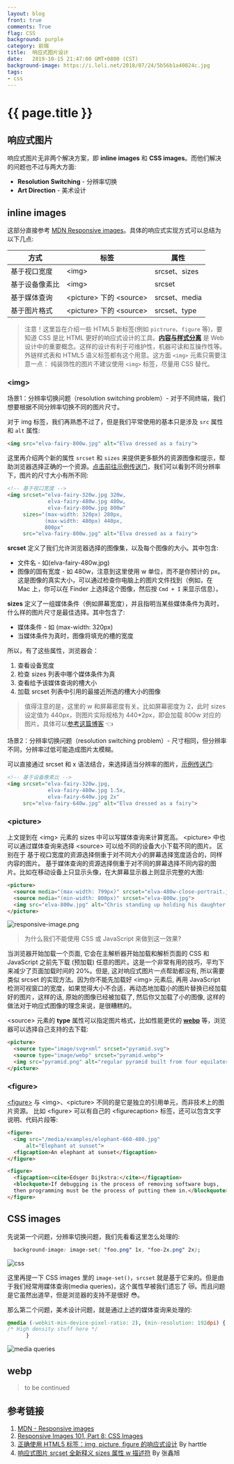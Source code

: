 ```yaml
---
layout: blog
front: true
comments: True
flag: CSS
background: purple
category: 前端
title:  响应式图片设计
date:   2019-10-15 21:47:00 GMT+0800 (CST)
background-image: https://i.loli.net/2018/07/24/5b56b1a40824c.jpg
tags:
- css
---
```

# {{ page.title }}

## 响应式图片

响应式图片无非两个解决方案，即 **inline images** 和 **CSS images**。而他们解决的问题也不过与两大方面:

* **Resolution Switching** - 分辨率切换
* **Art Direction** - 美术设计

## inline images

这部分直接参考 [MDN Responsive images](https://developer.mozilla.org/zh-CN/docs/Learn/HTML/Multimedia_and_embedding/Responsive_images)。具体的响应式实现方式可以总结为以下几点:

| 方式        |   标签   |  属性  |
| ------------ | ------- | ------ |
| 基于视口宽度 | \<img\> | srcset、sizes |
| 基于设备像素比 | \<img\> | srcset |
| 基于媒体查询 | \<picture\> 下的 \<source\> | srcset、media |
| 基于图片格式 | \<picture\> 下的 \<source\> | srcset、type |

> 注意！这里旨在介绍一些 HTML5 新标签(例如 `pictrure`、`figure` 等)，要知道 CSS 是比 HTML 更好的响应式设计的工具。[**内容与样式分离**](https://en.wikipedia.org/wiki/Separation_of_content_and_presentation) 是 Web 设计中的重要概念。这样的设计有利于可维护性，机器可读和互操作性等。 外链样式表和 HTML5 语义标签都有这个用意。这方面 `<img>` 元素只需要注意一点： 纯装饰性的图片不建议使用 `<img>` 标签，尽量用 CSS 替代。

### \<img\>

场景1：分辨率切换问题（resolution switching problem）- 对于不同终端，我们想要根据不同分辨率切换不同的图片尺寸。

对于 img 标签，我们再熟悉不过了，但是我们平常使用的基本只是涉及 `src` 属性和 `alt` 属性:

```HTML
<img src="elva-fairy-800w.jpg" alt="Elva dressed as a fairy">
```

这里再介绍两个新的属性 `srcset` 和 `sizes` 来提供更多额外的资源图像和提示，帮助浏览器选择正确的一个资源。[点击前往示例传送门](https://mdn.github.io/learning-area/html/multimedia-and-embedding/responsive-images/responsive.html)，我们可以看到不同分辨率下，图片的尺寸大小有所不同:

```HTML
<!-- 基于视口宽度 -->
<img srcset="elva-fairy-320w.jpg 320w,
             elva-fairy-480w.jpg 480w,
             elva-fairy-800w.jpg 800w"
     sizes="(max-width: 320px) 280px,
            (max-width: 480px) 440px,
            800px"
     src="elva-fairy-800w.jpg" alt="Elva dressed as a fairy">
```

**srcset** 定义了我们允许浏览器选择的图像集，以及每个图像的大小。其中包含:

* 文件名 - 如(elva-fairy-480w.jpg)
* 图像的固有宽度 - 如 480w，注意到这里使用 w 单位，而不是你预计的 px。这是图像的真实大小，可以通过检查你电脑上的图片文件找到（例如，在 Mac 上，你可以在 Finder 上选择这个图像，然后按 `Cmd + I` 来显示信息）。

**sizes** 定义了一组媒体条件（例如屏幕宽度），并且指明当某些媒体条件为真时，什么样的图片尺寸是最佳选择。其中包含了:

* 媒体条件 - 如 (max-width: 320px)
* 当媒体条件为真时，图像将填充的槽的宽度

所以，有了这些属性，浏览器会：

1. 查看设备宽度
2. 检查 sizes 列表中哪个媒体条件为真
3. 查看给予该媒体查询的槽大小
4. 加载 srcset 列表中引用的最接近所选的槽大小的图像

> 值得注意的是，这里的 w 和屏幕密度有关。比如屏幕密度为 2，此时 sizes 设定值为 440px，则图片实际规格为 440*2px，即会加载 800w 对应的图片。具体可以[参考这篇博客](https://www.zhangxinxu.com/wordpress/2014/10/responsive-images-srcset-size-w-descriptor/) 👈

场景2：分辨率切换问题（resolution switching problem）- 尺寸相同，但分辨率不同，分辨率过低可能造成图片太模糊。

可以直接通过 srcset 和 x 语法结合，来选择适当分辨率的图片，[示例传送门](https://mdn.github.io/learning-area/html/multimedia-and-embedding/responsive-images/srcset-resolutions.html):

```HTML
<!-- 基于设备像素比 -->
<img srcset="elva-fairy-320w.jpg,
             elva-fairy-480w.jpg 1.5x,
             elva-fairy-640w.jpg 2x"
     src="elva-fairy-640w.jpg" alt="Elva dressed as a fairy">
```

### \<picture\>

上文提到在 \<img\> 元素的 sizes 中可以写媒体查询来计算宽高。 \<picture\> 中也可以通过媒体查询来选择 \<source\> 可以给不同的设备大小下载不同的图片。 区别在于 基于视口宽度的资源选择侧重于对不同大小的屏幕选择宽度适合的，同样内容的图片。 基于媒体查询的资源选择侧重于对不同的屏幕选择不同内容的图片。比如在移动设备上只显示头像，在大屏幕显示器上则显示完整的大图:

```HTML
<picture>
  <source media="(max-width: 799px)" srcset="elva-480w-close-portrait.jpg">
  <source media="(min-width: 800px)" srcset="elva-800w.jpg">
  <img src="elva-800w.jpg" alt="Chris standing up holding his daughter Elva">
</picture>
```

![responsive-image.png](https://i.loli.net/2019/10/15/fTHFj1hniS2OZAY.png)

> 为什么我们不能使用 CSS 或 JavaScript 来做到这一效果?

当浏览器开始加载一个页面, 它会在主解析器开始加载和解析页面的 CSS 和 JavaScript 之前先下载 (预加载) 任意的图片。这是一个非常有用的技巧，平均下来减少了页面加载时间的 20%。但是, 这对响应式图片一点帮助都没有, 所以需要类似 srcset 的实现方法。因为你不能先加载好 \<img\> 元素后, 再用 JavaScript 检测可视窗口的宽度，如果觉得大小不合适，再动态地加载小的图片替换已经加载好的图片，这样的话, 原始的图像已经被加载了, 然后你又加载了小的图像, 这样的做法对于响应式图像的理念来说，是很糟糕的。

\<source\> 元素的 **type** 属性可以指定图片格式，比如性能更优的 [**webp**](#webp) 等，浏览器可以选择自己支持的去下载:

```HTML
<picture>
  <source type="image/svg+xml" srcset="pyramid.svg">
  <source type="image/webp" srcset="pyramid.webp">
  <img src="pyramid.png" alt="regular pyramid built from four equilateral triangles">
</picture>
```

### \<figure\>

[\<figure\>](https://developer.mozilla.org/en-US/docs/Web/HTML/Element/figure) 与 \<img\>、\<picture\> 不同的是它是独立的引用单元，而非技术上的图片资源。 比如 \<figure\> 可以有自己的 \<figurecaption\> 标签，还可以包含文字说明、代码片段等:

```HTML
<figure>
  <img src="/media/examples/elephant-660-480.jpg"
      alt="Elephant at sunset">
  <figcaption>An elephant at sunset</figcaption>
</figure>

<figure>
  <figcaption><cite>Edsger Dijkstra:</cite></figcaption>
  <blockquote>If debugging is the process of removing software bugs,
  then programming must be the process of putting them in.</blockquote>
</figure>
```

## CSS images

先说第一个问题，分辨率切换问题，我们先看看这里怎么处理的:

```CSS
￼￼background-image: image-set( "foo.png" 1x, "foo-2x.png" 2x);
```

![css](https://29comwzoq712ml5vj5gf479x-wpengine.netdna-ssl.com/wp-content/uploads/2015/06/image-set.png)

这里再提一下 CSS images 里的 `image-set()`，`srcset` 就是基于它来的。但是由于我们经常用媒体查询(media queries)，这个属性早被我们遗忘了 😿。而且问题是它虽然出道早，但是浏览器的支持不是很好 😳。

那么第二个问题，美术设计问题，就是通过上述的媒体查询来处理的:

```CSS
@media (-webkit-min-device-pixel-ratio: 2), (min-resolution: 192dpi) {
/* High density stuff here */
￼￼￼￼￼￼}
```

![media queries](https://29comwzoq712ml5vj5gf479x-wpengine.netdna-ssl.com/wp-content/uploads/2015/06/resolution-mq.png)

## webp

> to be continued

## 参考链接

1. [MDN - Responsive images](https://developer.mozilla.org/zh-CN/docs/Learn/HTML/Multimedia_and_embedding/Responsive_images)
2. [Responsive Images 101, Part 8: CSS Images](https://cloudfour.com/thinks/responsive-images-101-part-8-css-images/)
3. [正确使用 HTML5 标签：img, picture, figure 的响应式设计](https://harttle.land/2018/05/30/responsive-img-picture.html) By harttle
4. [响应式图片 srcset 全新释义 sizes 属性 w 描述符](https://www.zhangxinxu.com/wordpress/2014/10/responsive-images-srcset-size-w-descriptor/) By 张鑫旭
